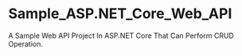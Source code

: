 # Sample_ASP.NET_Core_Web_API
A Sample Web API Project In ASP.NET Core That Can Perform CRUD Operation.

